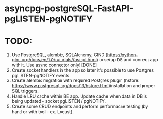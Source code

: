 # asyncpg-postgreSQL-FastAPI-pgLISTEN-pgNOTIFY


# TODO:
1. Use PostgreSQL, alembic, SQLAlchemy, GINO (https://python-gino.org/docs/en/1.0/tutorials/fastapi.html) to setup DB and connect app with it. Use async connector only! [DONE]
2. Create socket handlers in the app so later it's possible to use Postgres pgLISTEN-pgNOTIFY events.
3. Create alembic migration with required Postgres plugin (hstore: https://www.postgresql.org/docs/13/hstore.html)installation and proper SQL triggers.
4. Handle LRU cache within BE app. Update cache when data in DB is being updated - socket pgLISTEN / pgNOTIFY.
5. Create some CRUD endpoints and perform performacne testing (by hand or with tool - ex. Locust).
